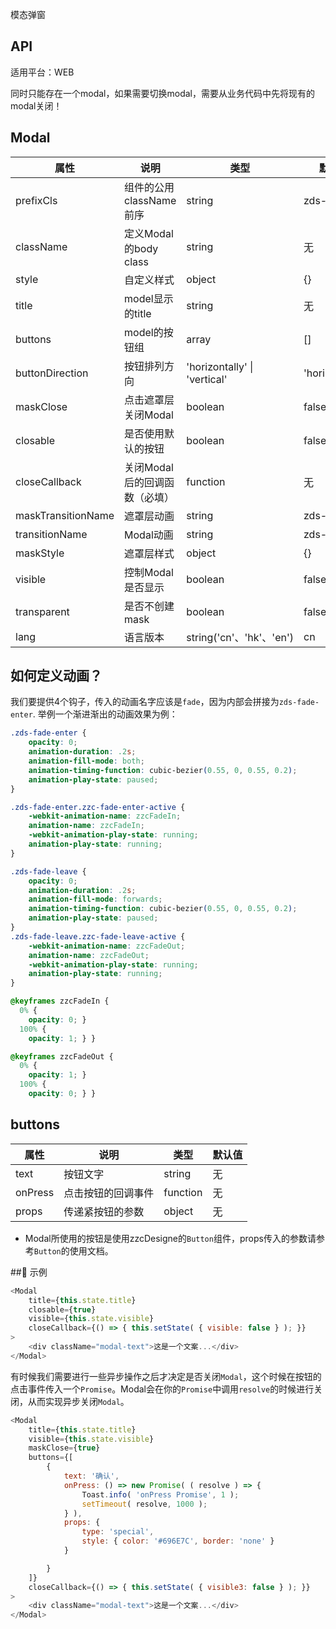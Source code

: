 模态弹窗

## API

适用平台：WEB

同时只能存在一个modal，如果需要切换modal，需要从业务代码中先将现有的modal关闭！

## Modal

| 属性               | 说明                          | 类型                     | 默认值    |
| ------------------ | ----------------------------- | ------------------------ | --------- |
| prefixCls          | 组件的公用className前序       | string                   | zds-modal |
| className          | 定义Modal的body class         | string                   | 无        |
| style              | 自定义样式                    | object                   | {}        |
| title              | model显示的title              | string                   | 无        |
| buttons            | model的按钮组                 | array                    | []        |
| buttonDirection | 按钮排列方向            | 'horizontally'  \| 'vertical' | 'horizontally' |
| maskClose          | 点击遮罩层关闭Modal           | boolean                  | false     |
| closable           | 是否使用默认的按钮            | boolean                  | false     |
| closeCallback      | 关闭Modal后的回调函数（必填） | function                 | 无        |
| maskTransitionName | 遮罩层动画                    | string                   | zds-fade  |
| transitionName     | Modal动画                     | string                   | zds-zoom  |
| maskStyle          | 遮罩层样式                    | object                   | {}        |
| visible            | 控制Modal是否显示             | boolean                  | false     |
| transparent        | 是否不创建mask                | boolean                  | false     |
| lang               | 语言版本                      | string('cn'、'hk'、'en') | cn        |

## 如何定义动画？

我们要提供4个钩子，传入的动画名字应该是`fade`，因为内部会拼接为`zds-fade-enter`.
举例一个渐进渐出的动画效果为例：

```css
.zds-fade-enter {
    opacity: 0;
    animation-duration: .2s;
    animation-fill-mode: both;
    animation-timing-function: cubic-bezier(0.55, 0, 0.55, 0.2);
    animation-play-state: paused; 
}

.zds-fade-enter.zzc-fade-enter-active {
    -webkit-animation-name: zzcFadeIn;
    animation-name: zzcFadeIn;
    -webkit-animation-play-state: running;
    animation-play-state: running; 
}

.zds-fade-leave {
    opacity: 0;
    animation-duration: .2s;
    animation-fill-mode: forwards;
    animation-timing-function: cubic-bezier(0.55, 0, 0.55, 0.2);
    animation-play-state: paused; 
}
.zds-fade-leave.zzc-fade-leave-active {
    -webkit-animation-name: zzcFadeOut;
    animation-name: zzcFadeOut;
    -webkit-animation-play-state: running;
    animation-play-state: running; 
}

@keyframes zzcFadeIn {
  0% {
    opacity: 0; }
  100% {
    opacity: 1; } }

@keyframes zzcFadeOut {
  0% {
    opacity: 1; }
  100% {
    opacity: 0; } }
```

## buttons

| 属性    | 说明               | 类型     | 默认值 |
| ------- | ------------------ | -------- | ------ |
| text    | 按钮文字           | string   | 无     |
| onPress | 点击按钮的回调事件 | function | 无     |
| props   | 传递紧按钮的参数   | object   | 无     |

* Modal所使用的按钮是使用zzcDesigne的`Button`组件，props传入的参数请参考`Button`的使用文档。

## 示例

```js
<Modal
    title={this.state.title}
    closable={true}
    visible={this.state.visible}
    closeCallback={() => { this.setState( { visible: false } ); }}
>
    <div className="modal-text">这是一个文案...</div>
</Modal>
```

有时候我们需要进行一些异步操作之后才决定是否关闭`Modal`，这个时候在按钮的点击事件传入一个`Promise`。Modal会在你的`Promise`中调用`resolve`的时候进行关闭，从而实现异步关闭`Modal`。

```js
<Modal
    title={this.state.title}
    visible={this.state.visible}
    maskClose={true}
    buttons={[
        {
            text: '确认',
            onPress: () => new Promise( ( resolve ) => {
                Toast.info( 'onPress Promise', 1 );
                setTimeout( resolve, 1000 );
            } ),
            props: {
                type: 'special',
                style: { color: '#696E7C', border: 'none' }
            }

        }
    ]}
    closeCallback={() => { this.setState( { visible3: false } ); }}
>
    <div className="modal-text">这是一个文案...</div>
</Modal>
```
